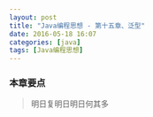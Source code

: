 ```yaml
---
layout: post
title: "Java编程思想 - 第十五章、泛型"
date: 2016-05-18 16:07
categories: [java]
tags: [Java编程思想]
---
```


### 本章要点

> 明日复明日明日何其多